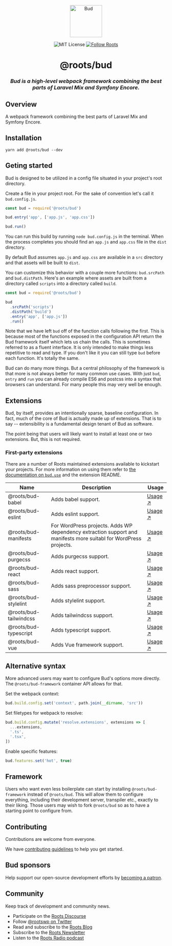 <p align="center">
  <img alt="Bud" src="https://cdn.roots.io/app/uploads/logo-bud.svg" height="100">
</p>

<p align="center">
  <img alt="MIT License" src="https://img.shields.io/github/license/roots/bud?color=%23525ddc&style=flat-square">
  <a href="https://twitter.com/rootswp">
    <img alt="Follow Roots" src="https://img.shields.io/twitter/follow/rootswp.svg?style=flat-square&color=1da1f2" />
  </a>
</p>

<h1 align="center">
  <strong>@roots/bud</strong>
</h1>

<h3 align="center">
  <em>Bud is a high-level webpack framework combining the best parts of Laravel Mix and Symfony Encore.</em>
</h3>

## Overview

A webpack framework combining the best parts of Laravel Mix and Symfony Encore.

## Installation

`yarn add @roots/bud --dev`

## Geting started

Bud is designed to be utilized in a config file situated in your project's root directory.

Create a file in your project root. For the sake of convention let's call it `bud.config.js`.

```js
const bud = require('@roots/bud')

bud.entry('app', ['app.js', 'app.css'])

bud.run()
```

You can run this build by running `node bud.config.js` in the terminal. When the process completes you should find an `app.js` and `app.css` file in the `dist` directory.

By default Bud assumes `app.js` and `app.css` are available in a `src` directory and that assets will be built to `dist`.

You can customize this behavior with a couple more functions: `bud.srcPath` and `bud.distPath`. Here's an example where assets are built from a directory called `scripts` into a directory called `build`.

```js
const bud = require('@roots/bud')

bud
  .srcPath('scripts')
  .distPath('build')
  .entry('app', ['app.js'])
  .run()
```

Note that we have left `bud` off of the function calls following the first. This is because most of the functions exposed in the configuration API return the Bud framework itself which lets us chain the calls. This is sometimes referred to as a fluent interface. It is only intended to make things less repetitive to read and type. If you don't like it you can still type `bud` before each function. It's totally the same.

Bud can do many more things. But a central philosophy of the framework is that more is not always better for many common use cases. With just `bud`, `entry` and `run` you can already compile ES6 and postcss into a syntax that browsers can understand. For many people this may very well be enough.

## Extensions

Bud, by itself, provides an intentionally sparse, baseline configuration. In fact, much of the core of Bud is actually made up of extensions. That is to say -- extensibility is a fundamental design tenant of Bud as software.

The point being that users will likely want to install at least one or two extensions. But, this is not required.

### First-party extensions

There are a number of Roots maintained extensions available to kickstart your projects. For more information on using them refer to [the documentation on `bud.use`](https://github.com/roots/bud/tree/master/docs/config-use.md) and the extension README.

| Name                   | Description                                                                                                      | Usage                                                                                                      |
| ---------------------- | ---------------------------------------------------------------------------------------------------------------- | ---------------------------------------------------------------------------------------------------------- |
| @roots/bud-babel       | Adds babel support.                                                                                              | [Usage ↗](https://github.com/roots/bud-support/blob/%40roots/bud/packages/extension-babel/README.md)       |
| @roots/bud-eslint      | Adds eslint support.                                                                                             | [Usage ↗](https://github.com/roots/bud-support/blob/%40roots/bud/packages/extension-eslint/README.md)      |
| @roots/bud-manifests   | For WordPress projects. Adds WP dependency extraction support and manifests more suitabl for WordPress projects. | [Usage ↗](https://github.com/roots/bud-support/blob/%40roots/bud/packages/extension-manifests/README.md)   |
| @roots/bud-purgecss    | Adds purgecss support.                                                                                           | [Usage ↗](https://github.com/roots/bud-support/blob/%40roots/bud/packages/extension-purgecss/README.md)    |
| @roots/bud-react       | Adds react support.                                                                                              | [Usage ↗](https://github.com/roots/bud-support/blob/%40roots/bud/packages/extension-react/README.md)       |
| @roots/bud-sass        | Adds sass preprocessor support.                                                                                  | [Usage ↗](https://github.com/roots/bud-support/blob/%40roots/bud/packages/extension-sass/README.md)        |
| @roots/bud-stylelint   | Adds stylelint support.                                                                                          | [Usage ↗](https://github.com/roots/bud-support/blob/%40roots/bud/packages/extension-stylelint/README.md)   |
| @roots/bud-tailwindcss | Adds tailwindcss support.                                                                                        | [Usage ↗](https://github.com/roots/bud-support/blob/%40roots/bud/packages/extension-tailwindcss/README.md) |
| @roots/bud-typescript  | Adds typescript support.                                                                                         | [Usage ↗](https://github.com/roots/bud-support/blob/%40roots/bud/packages/extension-typescript/README.md)  |
| @roots/bud-vue         | Adds Vue framework support.                                                                                      | [Usage ↗](https://github.com/roots/bud-support/blob/%40roots/bud/packages/extension-vue/README.md)         |

## Alternative syntax

More advanced users may want to configure Bud's options more directly. The `@roots/bud-framework` container API allows for that.

Set the webpack context:

```js
bud.build.config.set('context', path.join(__dirname, 'src'))
```

Set filetypes for webpack to resolve:

```js
bud.build.config.mutate('resolve.extensions', extensions => [
  ...extensions,
  '.ts',
  '.tsx',
])
```

Enable specific features:

```js
bud.features.set('hot', true)
```

## Framework

Users who want even less boilerplate can start by installing `@roots/bud-framework` instead of `@roots/bud`. This will allow them to configure everything, including their development server, transpiler etc., exactly to their liking. Those users may wish to fork `@roots/bud` so as to have a starting point to configure from.

## Contributing

Contributions are welcome from everyone.

We have [contributing guidelines](https://github.com/roots/guidelines/blob/master/CONTRIBUTING.md) to help you get started.

## Bud sponsors

Help support our open-source development efforts by [becoming a patron](https://www.patreon.com/rootsdev).

## Community

Keep track of development and community news.

- Participate on the [Roots Discourse](https://discourse.roots.io/)
- Follow [@rootswp on Twitter](https://twitter.com/rootswp)
- Read and subscribe to the [Roots Blog](https://roots.io/blog/)
- Subscribe to the [Roots Newsletter](https://roots.io/subscribe/)
- Listen to the [Roots Radio podcast](https://roots.io/podcast/)
